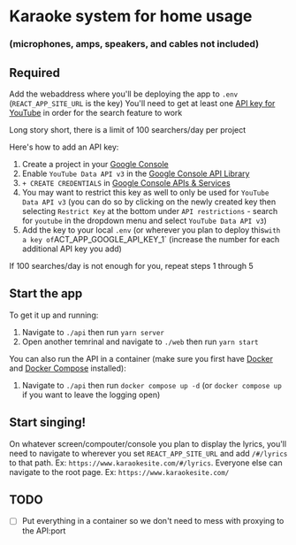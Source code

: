 # Karaoke system for home usage
### (microphones, amps, speakers, and cables not included)

## Required
Add the webaddress where you'll be deploying the app to `.env` (`REACT_APP_SITE_URL` is the key)
You'll need to get at least one [API key for YouTube](https://developers.google.com/youtube/v3) in order for the search feature to work

Long story short, there is a limit of 100 searchers/day per project

Here's how to add an API key:
1. Create a project in your [Google Console](https://console.cloud.google.com/projectcreate)
2. Enable `YouTube Data API v3` in the [Google Console API Library](https://console.cloud.google.com/apis/library)
3. `+ CREATE CREDENTIALS` in [Google Console APIs & Services](https://console.cloud.google.com/apis/credentials)
4. You may want to restrict this key as well to only be used for `YouTube Data API v3` (you can do so by clicking on the newly created key then selecting `Restrict Key` at the bottom under `API restrictions` - search for `youtube` in the dropdown menu and select `YouTube Data API v3`)
5. Add the key to your local `.env` (or wherever you plan to deploy this` with a key of `ACT_APP_GOOGLE_API_KEY_1` (increase the number for each additional API key you add)

If 100 searches/day is not enough for you, repeat steps 1 through 5

## Start the app
To get it up and running:
1. Navigate to `./api` then run `yarn server`
2. Open another temrinal and navigate to `./web` then run `yarn start`

You can also run the API in a container (make sure you first have [Docker](https://docs.docker.com/engine/install/) and [Docker Compose](https://docs.docker.com/compose/install/) installed):
1. Navigate to `./api` then run `docker compose up -d` (or `docker compose up` if you want to leave the logging open)

## Start singing!
On whatever screen/compouter/console you plan to display the lyrics, you'll need to navigate to wherever you set `REACT_APP_SITE_URL` and add `/#/lyrics` to that path. Ex: `https://www.karaokesite.com/#/lyrics`. Everyone else can navigate to the root page. Ex: `https://www.karaokesite.com/`

## TODO
- [ ] Put everything in a container so we don't need to mess with proxying to the API:port

